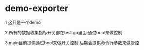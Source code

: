 # demo-exporter
1 这只是一个demo

2.所有的数据收集指标开关都在test.go里面 通过bool来做控制

3.main目前提供通过bool来做开关控制 后期会提供命令行参数来做管控